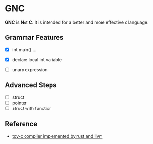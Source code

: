 # GNC 

**GNC** is **N**ot **C**. It is intended for a better and more effective c language.

## Grammar Features

- [x] int main() ...
- [x] declare local int variable
- [ ] unary expression  


## Advanced Steps

* [ ] struct
* [ ] pointer
* [ ] struct with function

## Reference

* [toy-c compiler implemented by rust and llvm](https://github.com/maekawatoshiki/rucc)
